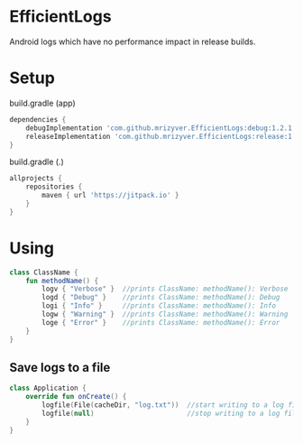 # EfficientLogs

Android logs which have no performance impact in release builds.

# Setup

build.gradle (app)

```groovy
dependencies {
    debugImplementation 'com.github.mrizyver.EfficientLogs:debug:1.2.1'
    releaseImplementation 'com.github.mrizyver.EfficientLogs:release:1.2.1'
}
```

build.gradle (.)

```groovy
allprojects {
    repositories {
        maven { url 'https://jitpack.io' }
    }
}
```

# Using

```kotlin
class ClassName {
    fun methodName() {
        logv { "Verbose" }  //prints ClassName: methodName(): Verbose
        logd { "Debug" }    //prints ClassName: methodName(): Debug
        logi { "Info" }     //prints ClassName: methodName(): Info
        logw { "Warning" }  //prints ClassName: methodName(): Warning
        loge { "Error" }    //prints ClassName: methodName(): Error
    }
}
```

## Save logs to a file

```kotlin
class Application {
    override fun onCreate() {
        logfile(File(cacheDir, "log.txt"))  //start writing to a log file
        logfile(null)                       //stop writing to a log file
    }
}
```
